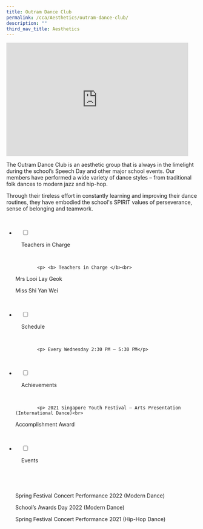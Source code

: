 ```yaml
---
title: Outram Dance Club
permalink: /cca/Aesthetics/outram-dance-club/
description: ""
third_nav_title: Aesthetics
---
```

<iframe allowfullscreen="true" height="299" width="480" frameborder="0" src="https://docs.google.com/presentation/d/e/2PACX-1vQDbX087fch-ANDxyGSTl_bYXS_y01dGme2U53UYnZFxMUkY7gSF56ti0E0oRgZZNHe6WQMEIqbf-gF/embed?start=false&amp;loop=false&amp;delayms=3000"></iframe>

The Outram Dance Club is an aesthetic group that is always in the limelight during the school’s Speech Day and other major school events. Our members have performed a wide variety of dance styles – from traditional folk dances to modern jazz and hip-hop.  
  
Through their tireless effort in constantly learning and improving their dance routines, they have embodied the school's SPIRIT values of perseverance, sense of belonging and teamwork.

<ul class="jekyllcodex_accordion">

  <li>

    <input type="checkbox" id="accordion1">

    <label for="accordion1">Teachers in Charge</label>

    <div>

			<p> <b> Teachers in Charge </b><br>
Mrs Looi Lay Geok<br>  

Miss Shi Yan Wei<br></p>

    </div>

</li>
	<li>

    <input type="checkbox" id="accordion2">

    <label for="accordion2">Schedule </label>

    <div>

			<p> Every Wednesday 2:30 PM – 5:30 PM</p>

    </div>

</li>
	
<li>

    <input type="checkbox" id="accordion3">

    <label for="accordion3">Achievements</label>

    <div>

			<p> 2021 Singapore Youth Festival – Arts Presentation (International Dance)<br>  
  
Accomplishment Award</p>

    </div>

</li>
	
<li>

    <input type="checkbox" id="accordion4">

    <label for="accordion4">Events</label>

    <div>

      <p> Spring Festival Concert Performance 2022 (Modern Dance)<br>

School’s Awards Day 2022 (Modern Dance)<br>

Spring Festival Concert Performance 2021 (Hip-Hop Dance)
			</p>

    </div>

</li>
	
	

	
</ul>